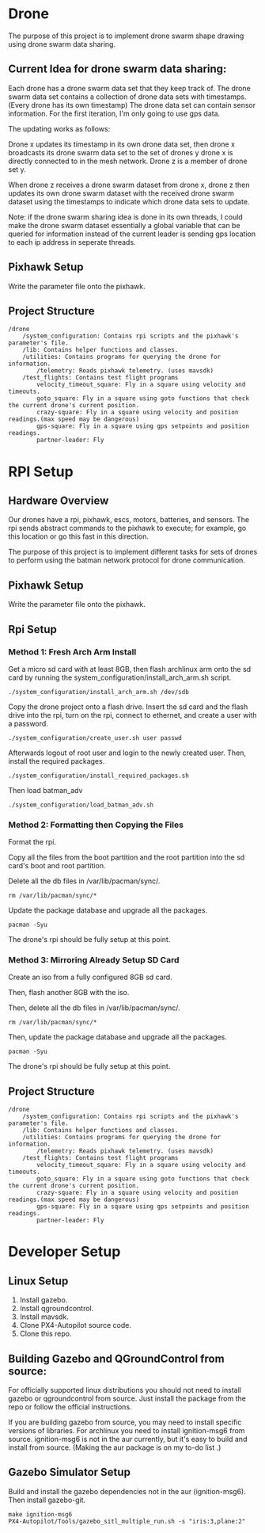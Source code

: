 # Drone

The purpose of this project is to implement drone swarm
shape drawing using drone swarm data sharing.

## Current Idea for drone swarm data sharing:

Each drone has a drone swarm data set that they keep track of.
The drone swarm data set contains a collection of drone data
sets with timestamps. (Every drone has its own timestamp)
The drone data set can contain sensor information. For the first
iteration, I'm only going to use gps data.

The updating works as follows:

Drone x updates its timestamp in its own drone data set, then drone x broadcasts its
drone swarm data set to the set of drones y drone x is directly connected to in the
mesh network. Drone z is a member of drone set y.

When drone z receives a drone swarm dataset from drone x, drone z
then updates its own drone swarm dataset with the received drone swarm dataset
using the timestamps to indicate which drone data sets to update.

Note: if the drone swarm sharing idea is done in its own threads, I could make
the drone swarm dataset essentially a global variable that can be queried for information
instead of the current leader is sending gps location to each ip address in seperate threads.

## Pixhawk Setup

Write the parameter file onto the pixhawk.

## Project Structure

	/drone
		/system_configuration: Contains rpi scripts and the pixhawk's parameter's file.
		/lib: Contains helper functions and classes.
		/utilities: Contains programs for querying the drone for information.
			/telemetry: Reads pixhawk telemetry. (uses mavsdk)
		/test_flights: Contains test flight programs
			velocity_timeout_square: Fly in a square using velocity and timeouts.
			goto_square: Fly in a square using goto functions that check the current drone's current position.
			crazy-square: Fly in a square using velocity and position readings.(max speed may be dangerous)
			gps-square: Fly in a square using gps setpoints and position readings.
			partner-leader: Fly 



# RPI Setup

## Hardware Overview

Our drones have a rpi, pixhawk, escs, motors, batteries, and sensors.
The rpi sends abstract commands to the pixhawk to execute; for example,
go this location or go this fast in this direction.

The purpose of this project is to implement different tasks for sets of
drones to perform using the batman network protocol for drone
communication.

## Pixhawk Setup

Write the parameter file onto the pixhawk.

## Rpi Setup

### Method 1: Fresh Arch Arm Install 

Get a micro sd card with at least 8GB, then flash archlinux arm
onto the sd card by running the
system\_configuration/install\_arch\_arm.sh script.

	./system_configuration/install_arch_arm.sh /dev/sdb

Copy the drone project onto a flash drive. Insert the
sd card and the flash drive into the rpi,
turn on the rpi, connect to ethernet, and create
a user with a password.

	./system_configuration/create_user.sh user passwd

Afterwards logout of root user and login to the newly created user.
Then, install the required packages.

	./system_configuration/install_required_packages.sh

Then load batman\_adv

	./system_configuration/load_batman_adv.sh

### Method 2: Formatting then Copying the Files

Format the rpi.

Copy all the files from the boot partition and the root
partition into the sd card's boot and root partition.


Delete all the db files in /var/lib/pacman/sync/.

	rm /var/lib/pacman/sync/*

Update the package database and upgrade all the packages.

	pacman -Syu

The drone's rpi should be fully setup at this point.

### Method 3: Mirroring Already Setup SD Card

Create an iso from a fully configured 8GB sd card.

Then, flash another 8GB with the iso.

Then, delete all the db files in /var/lib/pacman/sync/.

	rm /var/lib/pacman/sync/*

Then, update the package database and upgrade all the packages.

	pacman -Syu

The drone's rpi should be fully setup at this point.

## Project Structure

	/drone
		/system_configuration: Contains rpi scripts and the pixhawk's parameter's file.
		/lib: Contains helper functions and classes.
		/utilities: Contains programs for querying the drone for information.
			/telemetry: Reads pixhawk telemetry. (uses mavsdk)
		/test_flights: Contains test flight programs
			velocity_timeout_square: Fly in a square using velocity and timeouts.
			goto_square: Fly in a square using goto functions that check the current drone's current position.
			crazy-square: Fly in a square using velocity and position readings.(max speed may be dangerous)
			gps-square: Fly in a square using gps setpoints and position readings.
			partner-leader: Fly 

# Developer Setup

## Linux Setup

1. Install gazebo.
2. Install qgroundcontrol.
3. Install mavsdk.
4. Clone PX4-Autopilot source code.
5. Clone this repo.

## Building Gazebo and QGroundControl from source:

For officially supported linux distributions you should not need to install gazebo or qgroundcontrol
from source. Just install the package from the repo or follow the official instructions.

If you are building gazebo from source, you may need to install specific versions of libraries. For
archlinux you need to install ignition-msg6 from source. ignition-msg6 is not in the aur currently,
but it's easy to build and install from source. (Making the aur package is on my to-do list .)

## Gazebo Simulator Setup

Build and install the gazebo dependencies not in the aur (ignition-msg6). Then install gazebo-git.

	make ignition-msg6
	PX4-Autopilot/Tools/gazebo_sitl_multiple_run.sh -s "iris:3,plane:2"

